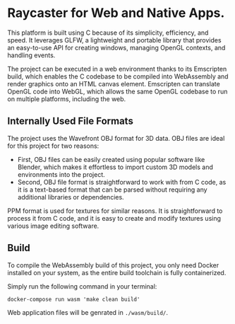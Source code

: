 
# Raycaster for Web and Native Apps.

This platform is built using C because of its simplicity, efficiency, and speed.
It leverages GLFW, a lightweight and portable library that provides an easy-to-use API
for creating windows, managing OpenGL contexts, and handling events.

The project can be executed in a web environment thanks to its Emscripten build,
which enables the C codebase to be compiled into WebAssembly and render graphics onto an HTML canvas element.
Emscripten can translate OpenGL code into WebGL,
which allows the same OpenGL codebase to run on multiple platforms, including the web.

## Internally Used File Formats

The project uses the Wavefront OBJ format for 3D data.
OBJ files are ideal for this project for two reasons:

- First, OBJ files can be easily created using popular software like Blender,
  which makes it effortless to import custom 3D models and environments into the project.
- Second, OBJ file format is straightforward to work with from C code,
  as it is a text-based format that can be parsed
  without requiring any additional libraries or dependencies.

PPM format is used for textures for similar reasons.
It is straightforward to process it from C code, 
and it is easy to create and modify textures using various image editing software.

## Build

To compile the WebAssembly build of this project,
you only need Docker installed on your system,
as the entire build toolchain is fully containerized.

Simply run the following command in your terminal:

    docker-compose run wasm 'make clean build'

Web application files will be genrated in `./wasm/build/`.